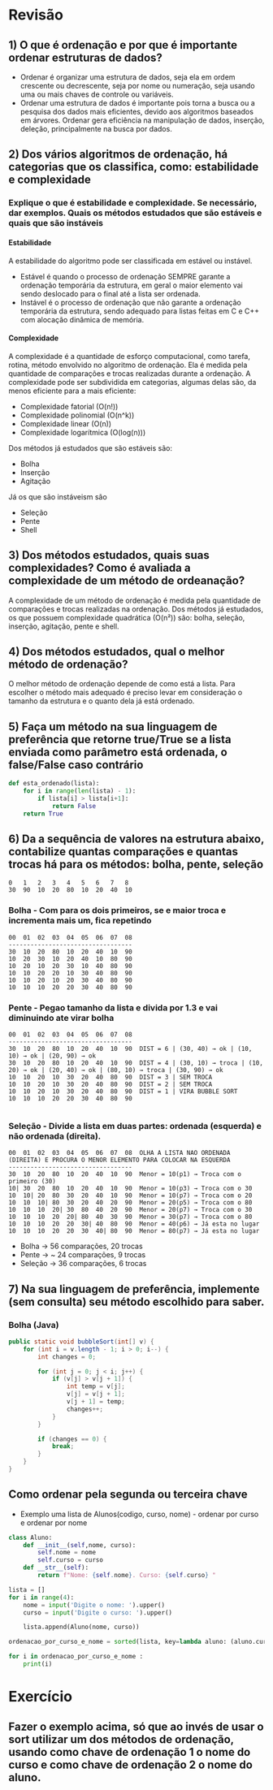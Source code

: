 # Revisão

## 1) O que é ordenação e por que é importante ordenar estruturas de dados?
* Ordenar é organizar uma estrutura de dados, seja ela em ordem crescente ou decrescente, seja por nome ou numeração, seja usando uma ou mais chaves de controle ou variáveis.
* Ordenar uma estrutura de dados é importante pois torna a busca ou a pesquisa dos dados mais eficientes, devido aos algoritmos baseados em árvores. Ordenar gera eficiência na manipulação de dados, inserção, deleção, principalmente na busca por dados.

## 2) Dos vários algoritmos de ordenação, há categorias que os classifica, como: estabilidade e complexidade
### Explique o que é estabilidade e complexidade. Se necessário, dar exemplos. Quais os métodos estudados que são estáveis e quais que são instáveis
#### Estabilidade
A estabilidade do algoritmo pode ser classificada em estável ou instável.
* Estável é quando o processo de ordenação SEMPRE garante a ordenação temporária da estrutura, em geral o maior elemento vai sendo deslocado para o final até a lista ser ordenada.
* Instável é o processo de ordenação que não garante a ordenação temporária da estrutura, sendo adequado para listas feitas em C e C++ com alocação dinâmica de memória.
#### Complexidade
A complexidade é a quantidade de esforço computacional, como tarefa, rotina, método envolvido no algoritmo de ordenação. Ela é medida pela quantidade de comparações e trocas realizadas durante a ordenação. A complexidade pode ser subdividida em categorias, algumas delas são, da menos eficiente para a mais eficiente:
* Complexidade fatorial (O(n!))
* Complexidade polinomial (O(n^k))
* Complexidade linear (O(n))
* Complexidade logarítmica (O(log(n)))

Dos métodos já estudados que são estáveis são:
* Bolha
* Inserção
* Agitação

Já os que são instáveism são
* Seleção
* Pente
* Shell

## 3) Dos métodos estudados, quais suas complexidades? Como é avaliada a complexidade de um método de ordeanação?
A complexidade de um método de ordenação é medida pela quantidade de comparações e trocas realizadas na ordenação. Dos métodos já estudados, os que possuem complexidade quadrática (O(n²)) são: bolha, seleção, inserção, agitação, pente e shell.

## 4) Dos métodos estudados, qual o melhor método de ordenação?
O melhor método de ordenação depende de como está a lista. Para escolher o método mais adequado é preciso levar em consideração o tamanho da estrutura e o quanto dela já está ordenado.

## 5) Faça um método na sua linguagem de preferência que retorne true/True se a lista enviada como parâmetro está ordenada, o false/False caso contrário
```py
def esta_ordenado(lista):
    for i in range(len(lista) - 1):
        if lista[i] > lista[i+1]:
            return False
    return True
```
## 6) Da a sequência de valores na estrutura abaixo, contabilize quantas comparações e quantas trocas há para os métodos: bolha, pente, seleção
```
0   1   2   3   4   5   6   7   8
30  90  10  20  80  10  20  40  10 
```
### Bolha - Com para os dois primeiros, se e maior troca e incrementa mais um, fica repetindo
```
00  01  02  03  04  05  06  07  08
----------------------------------
30  10  20  80  10  20  40  10  90
10  20  30  10  20  40  10  80  90
10  20  10  20  30  10  40  80  90
10  10  20  20  10  30  40  80  90
10  10  20  10  20  30  40  80  90
10  10  10  20  20  30  40  80  90
```

### Pente - Pegao tamanho da lista e divida por 1.3 e vai diminuindo ate virar bolha
```
00  01  02  03  04  05  06  07  08
----------------------------------
30  10  20  80  10  20  40  10  90  DIST = 6 | (30, 40) → ok | (10, 10) → ok | (20, 90) → ok
30  10  20  80  10  20  40  10  90  DIST = 4 | (30, 10) → troca | (10, 20) → ok | (20, 40) → ok | (80, 10) → troca | (30, 90) → ok
10  10  20  10  30  20  40  80  90  DIST = 3 | SEM TROCA
10  10  20  10  30  20  40  80  90  DIST = 2 | SEM TROCA 
10  10  20  10  30  20  40  80  90  DIST = 1 | VIRA BUBBLE SORT
10  10  10  20  20  30  40  80  90


```
### Seleção - Divide a lista em duas partes: ordenada (esquerda) e não ordenada (direita).
```
00  01  02  03  04  05  06  07  08  OLHA A LISTA NAO ORDENADA (DIREITA) E PROCURA O MENOR ELEMENTO PARA COLOCAR NA ESQUERDA
----------------------------------
30  10  20  80  10  20  40  10  90  Menor = 10(p1) → Troca com o primeiro (30)
10| 30  20  80  10  20  40  10  90  Menor = 10(p3) → Troca com o 30
10  10| 20  80  30  20  40  10  90  Menor = 10(p7) → Troca com o 20
10  10  10| 80  30  20  40  20  90  Menor = 20(p5) → Troca com o 80
10  10  10  20| 30  80  40  20  90  Menor = 20(p7) → Troca com o 30
10  10  10  20  20| 80  40  30  90  Menor = 30(p7) → Troca com o 80
10  10  10  20  20  30| 40  80  90  Menor = 40(p6) → Já esta no lugar
10  10  10  20  20  30  40| 80  90  Menor = 80(p7) → Já esta no lugar

```
* Bolha → 56 comparações, 20 trocas
* Pente → ~ 24 comparações, 9 trocas
* Seleção → 36 comparações, 6 trocas

## 7) Na sua linguagem de preferência, implemente (sem consulta) seu método escolhido para saber.
### Bolha (Java)
```java
public static void bubbleSort(int[] v) {
    for (int i = v.length - 1; i > 0; i--) {
        int changes = 0;

        for (int j = 0; j < i; j++) {
            if (v[j] > v[j + 1]) {
                int temp = v[j];
                v[j] = v[j + 1];
                v[j + 1] = temp;
                changes++;
            }
        }

        if (changes == 0) {
            break;
        }
    }
}
```

## Como ordenar pela segunda ou terceira chave
* Exemplo uma lista de Alunos(codigo, curso, nome) - ordenar por curso e ordenar por nome
```py
class Aluno:
    def __init__(self,nome, curso):
        self.nome = nome
        self.curso = curso
    def __str__(self):
        return f"Nome: {self.nome}. Curso: {self.curso} "

lista = []
for i in range(4):
    nome = input('Digite o nome: ').upper()
    curso = input('Digite o curso: ').upper()

    lista.append(Aluno(nome, curso))

ordenacao_por_curso_e_nome = sorted(lista, key=lambda aluno: (aluno.curso, aluno.nome))

for i in ordenacao_por_curso_e_nome :
    print(i)
```
# Exercício
## Fazer o exemplo acima, só que ao invés de usar o sort utilizar um dos métodos de ordenação, usando como chave de ordenação 1 o nome do curso e como chave de ordenação 2 o nome do aluno.
